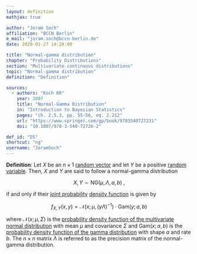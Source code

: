 ```yaml
---
layout: definition
mathjax: true

author: "Joram Soch"
affiliation: "BCCN Berlin"
e_mail: "joram.soch@bccn-berlin.de"
date: 2020-01-27 14:28:00

title: "Normal-gamma distribution"
chapter: "Probability Distributions"
section: "Multivariate continuous distributions"
topic: "Normal-gamma distribution"
definition: "Definition"

sources:
  - authors: "Koch KR"
    year: 2007
    title: "Normal-Gamma Distribution"
    in: "Introduction to Bayesian Statistics"
    pages: "ch. 2.5.3, pp. 55-56, eq. 2.212"
    url: "https://www.springer.com/gp/book/9783540727231"
    doi: "10.1007/978-3-540-72726-2"

def_id: "D5"
shortcut: "ng"
username: "JoramSoch"
---
```



**Definition**: Let $X$ be an $n \times 1$ [random vector](/D/rvec) and let $Y$ be a positive [random variable](/D/rvar). Then, $X$ and $Y$ are said to follow a normal-gamma distribution

$$ \label{eq:ng}
X,Y \sim \mathrm{NG}(\mu, \Lambda, a, b) \; ,
$$

if and only if their [joint probability](/D/jp) [density function](/D/pdf) is given by

$$ \label{eq:ng-pdf}
f_{X,Y}(x,y) = \mathcal{N}(x; \mu, (y \Lambda)^{-1}) \cdot \mathrm{Gam}(y; a, b)
$$

where $\mathcal{N}(x; \mu, \Sigma)$ is the [probability density function of the multivariate normal distribution](/P/mvn-pdf) with mean $\mu$ and covariance $\Sigma$ and $\mathrm{Gam}(x; a, b)$ is the [probability density function of the gamma distribution](/P/gam-pdf) with shape $a$ and rate $b$. The $n \times n$ matrix $\Lambda$ is referred to as the precision matrix of the normal-gamma distribution.